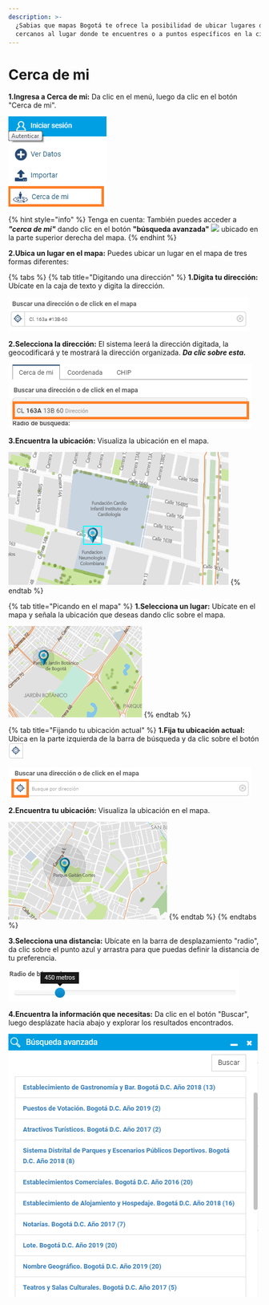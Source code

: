 ```yaml
---
description: >-
  ¿Sabias que mapas Bogotá te ofrece la posibilidad de ubicar lugares de interés
  cercanos al lugar donde te encuentres o a puntos específicos en la ciudad?
---
```


# Cerca de mi

**1.Ingresa a Cerca de mi:** Da clic en el menú, luego da clic en el botón "Cerca de mi".

![](.gitbook/assets/image%20%2890%29.png)

{% hint style="info" %}
Tenga en cuenta: También puedes acceder a _**"cerca de mi"**_ dando clic en el botón **"búsqueda avanzada"** ​![](blob:https://app.gitbook.com/92f3cc8f-3e18-41a8-aecc-6093a9bc28e4) ubicado en la parte superior derecha del mapa.
{% endhint %}

**2.Ubica un lugar en el mapa:** Puedes ubicar un lugar en el mapa de tres formas diferentes:

{% tabs %}
{% tab title="Digitando una dirección" %}
**1.Digita tu dirección:** Ubícate en la caja de texto y digita la dirección.

![](.gitbook/assets/image%20%28154%29.png)

**2.Selecciona la dirección:** El sistema leerá la dirección digitada, la geocodificará y te mostrará la dirección organizada. _**Da clic sobre esta.**_

![](.gitbook/assets/image%20%28159%29.png)

**3.Encuentra la ubicación:** Visualiza la ubicación en el mapa.

![](.gitbook/assets/image%20%28239%29.png)
{% endtab %}

{% tab title="Picando en el mapa" %}
**1.Selecciona un lugar:** Ubícate en el mapa y señala la ubicación que deseas dando clic sobre el mapa.

![](.gitbook/assets/image%20%28259%29.png)
{% endtab %}

{% tab title="Fijando tu ubicación actual" %}
**1.Fija tu ubicación actual:** Ubica en la parte izquierda de la barra de búsqueda y da clic sobre el botón ![](.gitbook/assets/gps.PNG) 

![](.gitbook/assets/image%20%28117%29.png)

**2.Encuentra tu ubicación:** Visualiza la ubicación en el mapa.

![](.gitbook/assets/image%20%2864%29.png)
{% endtab %}
{% endtabs %}

**3.Selecciona una distancia:** Ubícate en la barra de desplazamiento "radio", da clic sobre el punto azul y arrastra para que puedas definir la distancia de tu preferencia.

![](.gitbook/assets/image%20%287%29.png)

**4.Encuentra la información que necesitas:** Da clic en el botón "Buscar", luego desplázate hacia abajo y explorar los resultados encontrados.

![](.gitbook/assets/image%20%28263%29.png)













